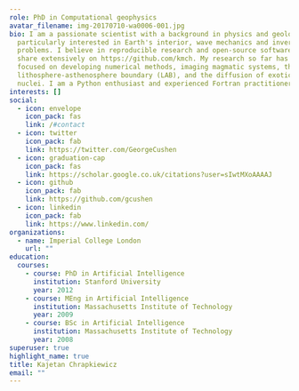 ```yaml
---
role: PhD in Computational geophysics
avatar_filename: img-20170710-wa0006-001.jpg
bio: I am a passionate scientist with a background in physics and geology,
  particularly interested in Earth's interior, wave mechanics and inverse
  problems. I believe in reproducible research and open-source software which I
  share extensively on https://github.com/kmch. My research so far has been
  focused on developing numerical methods, imaging magmatic systems, the
  lithosphere-asthenosphere boundary (LAB), and the diffusion of exotic atomic
  nuclei. I am a Python enthusiast and experienced Fortran practitioner.
interests: []
social:
  - icon: envelope
    icon_pack: fas
    link: /#contact
  - icon: twitter
    icon_pack: fab
    link: https://twitter.com/GeorgeCushen
  - icon: graduation-cap
    icon_pack: fas
    link: https://scholar.google.co.uk/citations?user=sIwtMXoAAAAJ
  - icon: github
    icon_pack: fab
    link: https://github.com/gcushen
  - icon: linkedin
    icon_pack: fab
    link: https://www.linkedin.com/
organizations:
  - name: Imperial College London
    url: ""
education:
  courses:
    - course: PhD in Artificial Intelligence
      institution: Stanford University
      year: 2012
    - course: MEng in Artificial Intelligence
      institution: Massachusetts Institute of Technology
      year: 2009
    - course: BSc in Artificial Intelligence
      institution: Massachusetts Institute of Technology
      year: 2008
superuser: true
highlight_name: true
title: Kajetan Chrapkiewicz
email: ""
---
```


